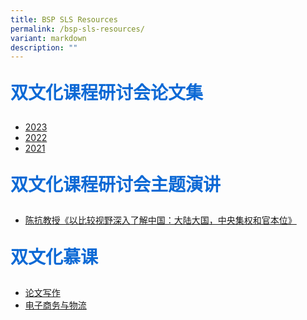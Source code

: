 ```yaml
---
title: BSP SLS Resources
permalink: /bsp-sls-resources/
variant: markdown
description: ""
---
```

<p style="color: #0C69D5; font-family: kai; font-size: 28px; font-weight: bold">双文化课程研讨会论文集</p>

* [2023](https://vle.learning.moe.edu.sg/moe-library/lesson/view/e2e912dc-8af3-4800-8fbc-91399ad791e3/cover)
* [2022](https://vle.learning.moe.edu.sg/moe-library/lesson/view/ca1a8273-17ab-4f88-ac01-298ca3366d04/cover)
* [2021](https://vle.learning.moe.edu.sg/moe-library/lesson/view/2b4d45ec-e756-4af8-becf-669d7df2da55/cover)

<p style="color: #0C69D5; font-family: kai; font-size: 28px; font-weight: bold">双文化课程研讨会主题演讲</p>

* [陈抗教授《以比较视野深入了解中国：大陆大国，中央集权和官本位》](https://vle.learning.moe.edu.sg/moe-library/lesson/view/b055043b-459c-4584-ab63-6cd1f9ab5cea/page/70171289)


<p style="color: #0C69D5; font-family: kai; font-size: 28px; font-weight: bold">双文化慕课</p>

* [论文写作](https://vle.learning.moe.edu.sg/moe-library/lesson/view/4fb4f923-55ab-481a-9658-a99d4fc22809/cover)
* [电子商务与物流](https://vle.learning.moe.edu.sg/moe-library/lesson/view/5a593f1c-3540-40ca-b77c-a13750164d14/cover)